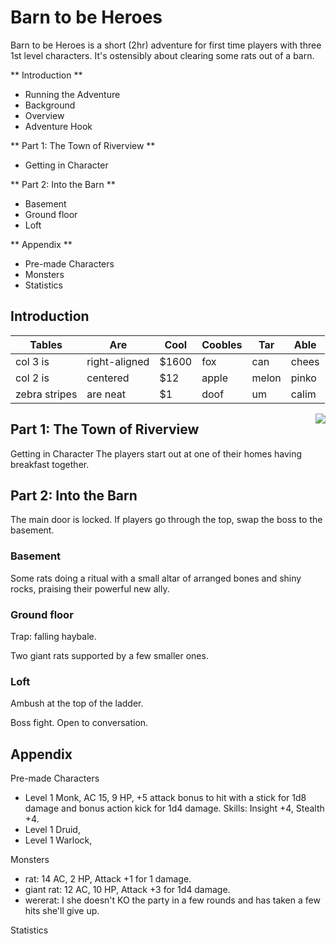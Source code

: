 # Barn to be Heroes

Barn to be Heroes is a short (2hr) adventure for first time players with three 1st level characters. It's ostensibly about clearing some rats out of a barn.

** Introduction **
- Running the Adventure
- Background
- Overview
- Adventure Hook

** Part 1: The Town of Riverview **
- Getting in Character

** Part 2: Into the Barn **
- Basement
- Ground floor
- Loft

** Appendix **
- Pre-made Characters
- Monsters
- Statistics


## Introduction

| Tables        | Are           | Cool  | Coobles    | Tar   | Able  |
| ------------- |---------------|-------|------------|-------|-------|
| col 3 is      | right-aligned | $1600 |    fox     |  can  | chees |
| col 2 is      | centered      |   $12 |    apple   |  melon| pinko |
| zebra stripes | are neat      |    $1 |    doof    |  um   | calim |

<img style="float: right;" src="https://i.imgur.com/G4Ar03Z.png">

## Part 1: The Town of Riverview
Getting in Character
The players start out at one of their homes having breakfast together.

## Part 2: Into the Barn
The main door is locked. If players go through the top, swap the boss to the basement.

### Basement
Some rats doing a ritual with a small altar of arranged bones and shiny rocks, praising their powerful new ally.

### Ground floor
Trap: falling haybale.

Two giant rats supported by a few smaller ones.

### Loft
Ambush at the top of the ladder.

Boss fight. Open to conversation.

## Appendix
Pre-made Characters
- Level 1 Monk, AC 15, 9 HP, +5 attack bonus to hit with a stick for 1d8 damage and bonus action kick for 1d4 damage. Skills: Insight +4, Stealth +4.
- Level 1 Druid, 
- Level 1 Warlock, 

Monsters
- rat: 14 AC, 2 HP, Attack +1 for 1 damage. 
- giant rat: 12 AC, 10 HP, Attack +3 for 1d4 damage.
- wererat: I she doesn't KO the party in a few rounds and has taken a few hits she'll give up.

Statistics
